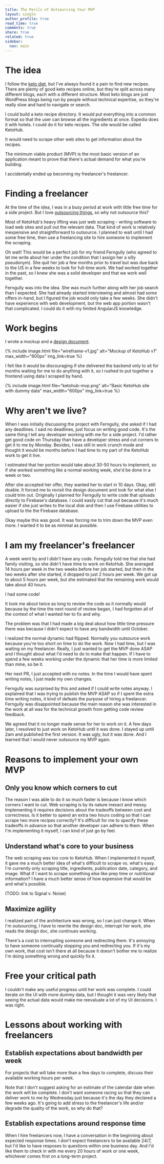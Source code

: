 ```yaml
---
title: The Perils of Outsourcing Your MVP
layout: single
author_profile: true
read_time: true
comments: true
share: true
related: true
sidebar:
  nav: main
---
```


# The idea

I follow the [keto diet](https://www.dietdoctor.com/low-carb/keto), but I've always found it a pain to find new recipes. There are plenty of good keto recipes online, but they're split across many different blogs, each with a different structure. Most keto blogs are just WordPress blogs being run by people without technical expertise, so they're really slow and hard to navigate or search.

I could build a keto recipe directory. It would put everything into a common format so that the user can browse all the ingredients at once. Expedia does it with hotels. I could do it for keto recipes. The site would be called KetoHub.

It would need to scrape other web sites to get information about the recipes.

The minimum viable product (MVP) is the most basic version of an application meant to prove that there's actual demand for what you're building.

I accidentally ended up becoming my freelancer's freelancer.

# Finding a freelancer

 At the time of the idea, I was in a busy period at work with little free time for a side project. But I love [outsourcing things](https://mtlynch.io/taskrabbit-cooking/), so why not outsource this? 
 
Most of KetoHub's heavy lifting was just web scraping - writing software to load web sites and pull out the relevant data. That kind of work is relatively inexpensive and straightforward to outsource. I planned to wait until I had some free time, then use a freelancing site to hire someone to implement the scraping.

Oh wait! This would be a perfect job for my friend Ferngully (who agreed to let me write about her under the condition that I assign her a silly pseudonym). She quit her job a few months prior to travel but was due back to the US in a few weeks to look for full-time work. We had worked together in the past, so I knew she was a solid developer and that we work well together.

Ferngully was into the idea. She was much further along with her job search than I expected. She had already started interviewing and almost had some offers in-hand, but I figured the job would only take a few weeks. She didn't have experience with web development, but the web app portion wasn't that complicated. I could do it with my limited AngularJS knowledge.

# Work begins

I wrote a mockup and a [design document](/files/outsourcing-mvp/ketohub-v1-design-doc.pdf).

{% include image.html file="wireframe-v1.jpg" alt="Mockup of KetoHub v1" max_width="600px" img_link=true %}

I felt like it would be discouraging if she delivered the backend only to sit for months waiting for me to do anything with it, so I rushed to put together a frontend using data I scraped by hand.

{% include image.html file="ketohub-mvp.png" alt="Basic KetoHub site with dummy data" max_width="600px" img_link=true %}

# Why aren't we live?

When I was initially discussing the project with Ferngully, she asked if I had any deadlines. I said no deadlines, just focus on writing good code. It's the same thing I tell any developer working with me for a side project. I'd rather get good code on Thursday than have a developer stress and cut corners to get it to me by Monday. Besides, I was still in work crunch mode and thought it would be months before I had time to my part of the KetoHub work to get it live.

I estimated that her portion would take about 30-50 hours to implement, so if she worked something like a normal working week, she'd be done in a week or two.

After she accepted her offer, they wanted her to start in 10 days. Okay, still doable. It forced me to revisit the design document and look for what else I could trim out. Originally I planned for Ferngully to write code that uploads directly to Firebase's database. I could easily cut that out because it's much easier if she just writes to the local disk and then I use Firebase utilities to upload to the the Firebase database.

Okay maybe this was good. It was forcing me to trim down the MVP even more. I wanted it to be as minimal as possible.

# I am my freelancer's freelancer

A week went by and I didn't have any code. Ferngully told me that she had family visiting, so she didn't have time to work on KetoHub. She averaged 14 hours per week in the two weeks before her job started, but then in the two weeks after she started, it dropped to just 2 hours per week. We got up to about 5 hours per week, but she estimated that the remaining work would take about 40 hours.

I had some code!

It took me about twice as long to review the code as it normally would because by the time the next round of review began, I had forgotten all of the context of what I wanted her to fix and why.

The problem was that I had made a big deal about how little time pressure there was because I didn't expect to have any bandwidth until October.

I realized the normal dynamic had flipped. Normally you outsource work because you're too short on time to do the work. Now I had time, but I was waiting on my freelancer. Really, I just wanted to get the MVP done ASAP and I thought about what I'd need to do to make that happen. If I have to spend a few weeks working under the dynamic that her time is more limited than mine, so be it.

Her next PR, I just accepted with no notes. In the time I would have spent writing notes, I just made my own changes.

Ferngully was surprised by this and asked if I could write notes anyway. I explained that I was trying to publish the MVP ASAP so if  I spent the extra time writing notes, it kind of defeats the purpose of hiring a freelancer. Ferngully was disappointed because the main reason she was interested in the work at all was for the technical growth from getting code review feedback.

We agreed that it no longer made sense for her to work on it. A few days later, I resolved to just work on KetoHub until it was done. I stayed up until 2am and published the first version. It was ugly, but it was done. And I learned that I would never outsource my MVP again.

# Reasons to implement your own MVP

## Only you know which corners to cut

The reason I was able to do it so much faster is because I know which corners I want to cut. Web scraping is by its nature inexact and messy. Implementing it requires decisions about the tradeoffs between cost and correctness. Is it better to spend an extra two hours coding so that I can scrape two more recipes correctly? It's difficult for me to specify these tradeoffs in advance so that another developer can adhere to them. When I'm implementing it myself, I can kind of just go by feel.

## Understand what's core to your business

The web scraping was too core to KetoHub. When I implemented it myself, it gave me a much better idea of what's difficult to scrape vs. what's easy. I'm currently only scraping title, ingredients, publication date, category, and image. What if I want to scrape something else like prep time or nutritional information? I have a much better sense of how expensive that would be and what's possible.

(TODO: link to Signal v. Noise)

## Maximize agility

I realized part of the architecture was wrong, so I can just change it. When I'm outsourcing, I have to rewrite the design doc, interrupt her work, she reads the design doc, she continues working.

There's a cost to interrupting someone and redirecting them. It's annoying to have someone continually stopping you and redirecting you. If it's my own work, that cost isn't there at all because it doesn't bother me to realize I'm doing something wrong and quickly fix it.

# Free your critical path

I couldn't make any useful progress until her work was complete. I could iterate on the UI with more dummy data, but I thought it was very likely that seeing the actual data would make me reevaluate a lot of my UI decisions. I was right.

# Lessons about working with freelancers

## Establish expectations about bandwidth per week

For projects that will take more than a few days to complete, discuss their available working hours per week.

Note that I don't suggest asking for an estimate of the calendar date when the work will be complete. I don't want someone racing so that they can deliver work to me by Wednesday just because it's the day they declared a few weeks ago. It's going to add stress to the freelancer's life and/or degrade the quality of the work, so why do that?

## Establish expectations around response time

When I hire freelancers now, I have a conversation in the beginning about expected response times. I don't expect freelancers to be available 24/7, but I'd like to have resposes to questions within one business day. And I'd like them to check in with me every 20 hours of work or one week, whichever comes first on a long-term project.